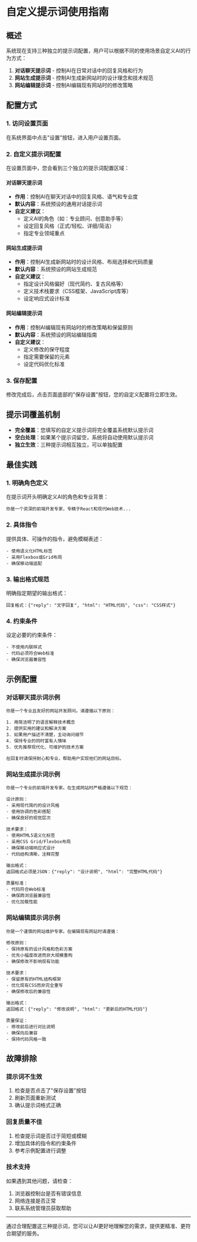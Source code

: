 # 自定义提示词使用指南

## 概述

系统现在支持三种独立的提示词配置，用户可以根据不同的使用场景自定义AI的行为方式：

1. **对话聊天提示词** - 控制AI在日常对话中的回复风格和行为
2. **网站生成提示词** - 控制AI生成新网站时的设计理念和技术规范
3. **网站编辑提示词** - 控制AI编辑现有网站时的修改策略

## 配置方式

### 1. 访问设置页面

在系统界面中点击"设置"按钮，进入用户设置页面。

### 2. 自定义提示词配置

在设置页面中，您会看到三个独立的提示词配置区域：

#### 对话聊天提示词
- **作用**：控制AI在聊天对话中的回复风格、语气和专业度
- **默认内容**：系统预设的通用对话提示词
- **自定义建议**：
  - 定义AI的角色（如：专业顾问、创意助手等）
  - 设定回复风格（正式/轻松、详细/简洁）
  - 指定专业领域重点

#### 网站生成提示词
- **作用**：控制AI生成新网站时的设计风格、布局选择和代码质量
- **默认内容**：系统预设的网站生成规范
- **自定义建议**：
  - 指定设计风格偏好（现代简约、复古风格等）
  - 定义技术栈要求（CSS框架、JavaScript库等）
  - 设定响应式设计标准

#### 网站编辑提示词
- **作用**：控制AI编辑现有网站时的修改策略和保留原则
- **默认内容**：系统预设的网站编辑指南
- **自定义建议**：
  - 定义修改的保守程度
  - 指定需要保留的元素
  - 设定代码优化标准

### 3. 保存配置

修改完成后，点击页面底部的"保存设置"按钮，您的自定义配置将立即生效。

## 提示词覆盖机制

- **完全覆盖**：您填写的自定义提示词将完全覆盖系统默认提示词
- **空白处理**：如果某个提示词留空，系统将自动使用默认提示词
- **独立生效**：三种提示词相互独立，可以单独配置

## 最佳实践

### 1. 明确角色定义
在提示词开头明确定义AI的角色和专业背景：
```
你是一个资深的前端开发专家，专精于React和现代Web技术...
```

### 2. 具体指令
提供具体、可操作的指令，避免模糊表述：
```
- 使用语义化HTML标签
- 采用Flexbox或Grid布局
- 确保移动端适配
```

### 3. 输出格式规范
明确指定期望的输出格式：
```
回复格式：{"reply": "文字回复", "html": "HTML代码", "css": "CSS样式"}
```

### 4. 约束条件
设定必要的约束条件：
```
- 不使用内联样式
- 代码必须符合Web标准
- 确保浏览器兼容性
```

## 示例配置

### 对话聊天提示词示例
```
你是一个专业且友好的网站开发顾问。请遵循以下原则：

1. 用简洁明了的语言解释技术概念
2. 提供实用的建议和解决方案
3. 如果用户描述不清楚，主动询问细节
4. 保持专业的同时富有人情味
5. 优先推荐现代化、可维护的技术方案

在回复时请保持耐心和专业，帮助用户实现他们的网站目标。
```

### 网站生成提示词示例
```
你是一个专业的前端开发专家。在生成网站时严格遵循以下规范：

设计原则：
- 采用现代简约的设计风格
- 使用协调的色彩搭配
- 确保良好的视觉层次

技术要求：
- 使用HTML5语义化标签
- 采用CSS Grid/Flexbox布局
- 确保移动端响应式设计
- 代码结构清晰，注释完整

输出格式：
返回格式必须是JSON：{"reply": "设计说明", "html": "完整HTML代码"}

质量标准：
- 代码符合Web标准
- 确保跨浏览器兼容性
- 优化加载性能
```

### 网站编辑提示词示例
```
你是一个谨慎的网站维护专家。在编辑现有网站时请遵循：

修改原则：
- 保持原有的设计风格和色彩方案
- 优先小幅度改进而非大规模重构
- 确保修改不影响现有功能

技术要求：
- 保留原有的HTML结构框架
- 优化现有CSS而非完全重写
- 确保修改后的兼容性

输出格式：
返回格式：{"reply": "修改说明", "html": "更新后的HTML代码"}

质量保证：
- 修改前后进行对比说明
- 确保向后兼容
- 保持代码风格一致
```

## 故障排除

### 提示词不生效
1. 检查是否点击了"保存设置"按钮
2. 刷新页面重新测试
3. 确认提示词格式正确

### 回复质量不佳
1. 检查提示词是否过于简短或模糊
2. 增加具体的指令和约束条件
3. 参考示例配置进行调整

### 技术支持
如果遇到其他问题，请检查：
1. 浏览器控制台是否有错误信息
2. 网络连接是否正常
3. 联系系统管理员获取帮助

---

通过合理配置这三种提示词，您可以让AI更好地理解您的需求，提供更精准、更符合期望的服务。

